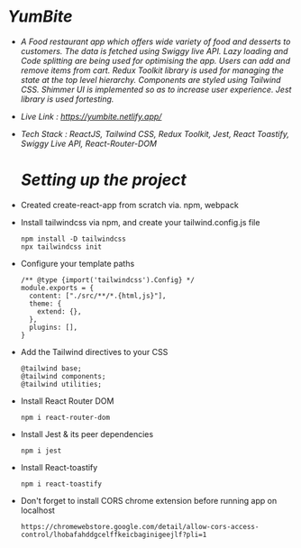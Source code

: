 # *YumBite*

- *A Food restaurant app which offers wide variety of food and desserts to customers. The data is fetched using Swiggy live
API. Lazy loading and Code splitting are being used for optimising the app. Users can add and remove items from
cart. Redux Toolkit library is used for managing the state at the top level hierarchy. Components are styled using Tailwind
CSS. Shimmer UI is implemented so as to increase user experience. Jest library is used fortesting.*

- *Live Link : https://yumbite.netlify.app/*

- *Tech Stack : ReactJS, Tailwind CSS, Redux Toolkit, Jest, React Toastify, Swiggy Live API, React-Router-DOM*

  # *Setting up the project*

- Created create-react-app from scratch via. npm, webpack
 
- Install tailwindcss via npm, and create your tailwind.config.js file
  ```
  npm install -D tailwindcss
  npx tailwindcss init
  ```
  
- Configure your template paths
  ```
  /** @type {import('tailwindcss').Config} */
  module.exports = {
    content: ["./src/**/*.{html,js}"],
    theme: {
      extend: {},
    },
    plugins: [],
  }
  ```
  
- Add the Tailwind directives to your CSS
  ```
  @tailwind base;
  @tailwind components;
  @tailwind utilities;
  ```
  
- Install React Router DOM
  ```
  npm i react-router-dom
  ```
  
- Install Jest & its peer dependencies
  ```
  npm i jest
  ```
  
- Install React-toastify
  ```
  npm i react-toastify
  ```
  
- Don't forget to install CORS chrome extension before running app on localhost
  ```
  https://chromewebstore.google.com/detail/allow-cors-access-control/lhobafahddgcelffkeicbaginigeejlf?pli=1
  ```
